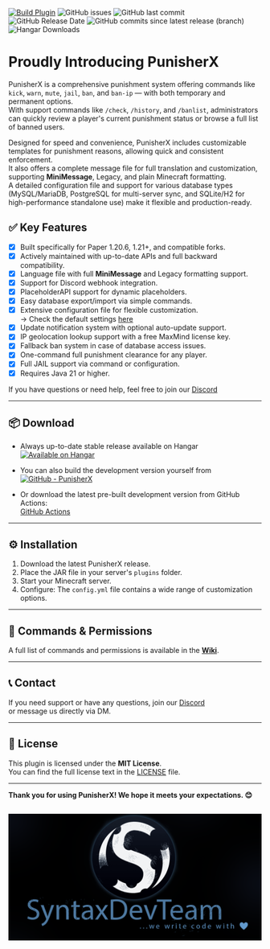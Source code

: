 [![Build Plugin](https://github.com/SyntaxDevTeam/PunisherX/actions/workflows/gradle.yml/badge.svg?branch=main)](https://github.com/SyntaxDevTeam/PunisherX/actions/workflows/gradle.yml) ![GitHub issues](https://img.shields.io/github/issues/SyntaxDevTeam/PunisherX) ![GitHub last commit](https://img.shields.io/github/last-commit/SyntaxDevTeam/PunisherX) ![GitHub Release Date](https://img.shields.io/github/release-date/SyntaxDevTeam/PunisherX)
![GitHub commits since latest release (branch)](https://img.shields.io/github/commits-since/SyntaxDevTeam/PunisherX/latest/main) ![Hangar Downloads](https://img.shields.io/hangar/dt/PunisherX?style=flat)
# Proudly Introducing PunisherX

PunisherX is a comprehensive punishment system offering commands like `kick`, `warn`, `mute`, `jail`, `ban`, and `ban-ip` — with both temporary and permanent options.  
With support commands like `/check`, `/history`, and `/banlist`, administrators can quickly review a player's current punishment status or browse a full list of banned users.

Designed for speed and convenience, PunisherX includes customizable templates for punishment reasons, allowing quick and consistent enforcement.  
It also offers a complete message file for full translation and customization, supporting **MiniMessage**, Legacy, and plain Minecraft formatting.  
A detailed configuration file and support for various database types (MySQL/MariaDB, PostgreSQL for multi-server sync, and SQLite/H2 for high-performance standalone use) make it flexible and production-ready.

## ✅ Key Features
* [x] Built specifically for Paper 1.20.6, 1.21+, and compatible forks.
* [x] Actively maintained with up-to-date APIs and full backward compatibility.
* [x] Language file with full **MiniMessage** and Legacy formatting support.
* [x] Support for Discord webhook integration.
* [x] PlaceholderAPI support for dynamic placeholders.
* [x] Easy database export/import via simple commands.
* [x] Extensive configuration file for flexible customization.  
  → Check the default settings [here](https://github.com/SyntaxDevTeam/PunisherX/blob/main/src/main/resources/config.yml)
* [x] Update notification system with optional auto-update support.
* [x] IP geolocation lookup support with a free MaxMind license key.
* [x] Fallback ban system in case of database access issues.
* [x] One-command full punishment clearance for any player.
* [x] Full JAIL support via command or configuration.
* [x] Requires Java 21 or higher.

If you have questions or need help, feel free to join our [Discord](https://discord.gg/Zk6mxv7eMh)

---

## 📦 Download

* Always up-to-date stable release available on Hangar  
  [![Available on Hangar](https://img.shields.io/hangar/dt/PunisherX)](https://hangar.papermc.io/SyntaxDevTeam/PunisherX)

* You can also build the development version yourself from  
  [![GitHub - PunisherX](https://img.shields.io/badge/GitHub.com-PunisherX-green)](https://github.com/SyntaxDevTeam/PunisherX)

* Or download the latest pre-built development version from GitHub Actions:  
  [GitHub Actions](https://github.com/SyntaxDevTeam/PunisherX/actions/workflows/gradle.yml)

---

## ⚙️ Installation

1. Download the latest PunisherX release.
2. Place the JAR file in your server's `plugins` folder.
3. Start your Minecraft server.
4. Configure: The `config.yml` file contains a wide range of customization options.

---

## 💬 Commands & Permissions

A full list of commands and permissions is available in the **[Wiki](https://github.com/SyntaxDevTeam/PunisherX/wiki)**.

---

## 📞 Contact

If you need support or have any questions, join our [Discord](https://discord.gg/Zk6mxv7eMh)  
or message us directly via DM.

---

## 📄 License

This plugin is licensed under the **MIT License**.  
You can find the full license text in the [LICENSE](https://github.com/SyntaxDevTeam/PunisherX/blob/main/LICENSE) file.

---

**Thank you for using PunisherX! We hope it meets your expectations. 😊**


![syntaxdevteam_logo.png](assets/syntaxdevteam_logo.png)
---